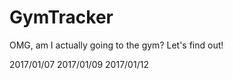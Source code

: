 # GymTracker
OMG, am I actually going to the gym? Let's find out!

2017/01/07
2017/01/09
2017/01/12
